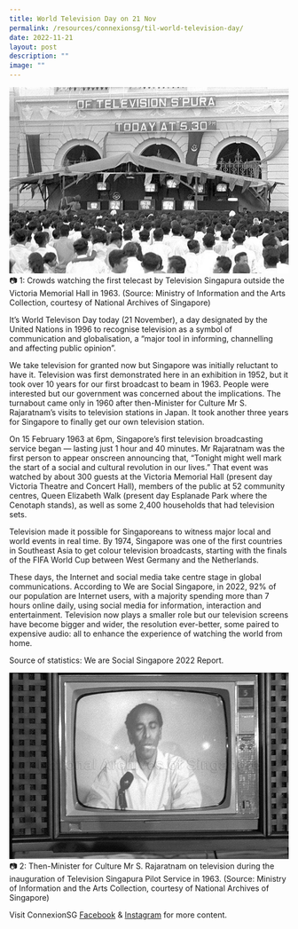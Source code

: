```yaml
---
title: World Television Day on 21 Nov
permalink: /resources/connexionsg/til-world-television-day/
date: 2022-11-21
layout: post
description: ""
image: ""
---
```

![](/images/connexionsg/2022/tv%20day%201.jpg)
📷 1:  Crowds watching the first telecast by Television Singapura outside the Victoria Memorial Hall in 1963. (Source: Ministry of Information and the Arts Collection, courtesy of National Archives of Singapore)

It’s World Televison Day today (21 November), a day designated by the United Nations in 1996 to recognise television as a symbol of communication and globalisation, a “major tool in informing, channelling and affecting public opinion”. 

We take television for granted now but Singapore was initially reluctant to have it. Television was first demonstrated here in an exhibition in 1952, but it took over 10 years for our first broadcast to beam in 1963. People were interested but our government was concerned about the implications. The turnabout came only in 1960 after then-Minister for Culture Mr S. Rajaratnam’s visits to television stations in Japan. It took another three years for Singapore to finally get our own television station.

On 15 February 1963 at 6pm, Singapore’s first television broadcasting service began — lasting just 1 hour and 40 minutes. Mr Rajaratnam was the first person to appear onscreen announcing that, “Tonight might well mark the start of a social and cultural revolution in our lives.” That event was watched by about 300 guests at the Victoria Memorial Hall (present day Victoria Theatre and Concert Hall), members of the public at 52 community centres, Queen Elizabeth Walk (present day Esplanade Park where the Cenotaph stands), as well as some 2,400 households that had television sets.

Television made it possible for Singaporeans to witness major local and world events in real time. By 1974, Singapore was one of the first countries in Southeast Asia to get colour television broadcasts, starting with the finals of the FIFA World Cup between West Germany and the Netherlands.

These days, the Internet and social media take centre stage in global communications. According to We are Social Singapore, in 2022, 92% of our population are Internet users, with a majority spending more than 7 hours online daily, using social media for information, interaction and entertainment. Television now plays a smaller role but our television screens have become bigger and wider, the resolution ever-better, some paired to expensive audio: all to enhance the experience of watching the world from home. 

Source of statistics: We are Social Singapore 2022 Report.

![](/images/connexionsg/2022/tv%20day%202.jpg)
📷 2: Then-Minister for Culture Mr S. Rajaratnam on television during the inauguration of Television Singapura Pilot Service in 1963. (Source: Ministry of Information and the Arts Collection, courtesy of National Archives of Singapore)

Visit ConnexionSG [Facebook](https://www.facebook.com/ConnexionSG) & [Instagram](https://www.instagram.com/connexionsg/) for more content.